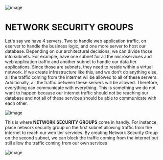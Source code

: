 
![image](https://github.com/user-attachments/assets/4e1815ec-8d67-4709-9031-12724dbd3078)


# NETWORK SECURITY GROUPS

Let's say we have 4 servers. Two to handle web application traffic, on eserver to handle the business logic, and one more server to host our database. Depending on our architectural decisions, we can divide those into subnets. For example, have one subnet for all the microservices and web application traffic and another subnet to handle our data tier applications. Since those are subnets, they need to reside within a virtual network. If we create infrastructure like this, and we don't do anything else, all the traffic coming from the internet wil be allowed to all of these servers. Additionally, all the traffic between these servers will be allowed. Therefore, everything can communicate with everything. This is something we do not want to happen because our internet traffic should not be reaching our database and not all of these services should be able to communicate with each other.


![image](https://github.com/user-attachments/assets/bad86347-f13e-4953-abb7-076d9fdb4efa)


This is where **NETWORK SECURITY GROUPS** come in handly. For instance, place network security group on the first subnet allowing traffic from the internet to reach our web tier services. By creating Network Security Group on the second subnet, we can block the traffic coming from the internet but still allow the traffic coming from our own services


![image](https://github.com/user-attachments/assets/17d0f237-fc0f-4fee-b6e9-65968c24bc37)
